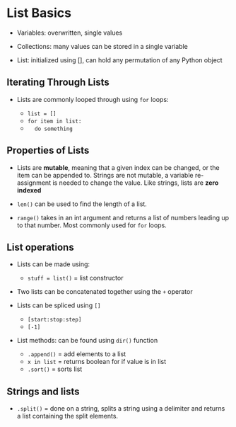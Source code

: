 # List Basics

- Variables: overwritten, single values

- Collections: many values can be stored in a single variable

- List: initialized using [], can hold any permutation of any Python object

## Iterating Through Lists

- Lists are commonly looped through using `for` loops:

  - `list = []`
  - `for item in list:`
  - &nbsp;&nbsp;&nbsp;&nbsp;`do something`

## Properties of Lists

- Lists are **mutable**, meaning that a given index can be changed, or the item can be appended to. Strings are not mutable, a variable re-assignment is needed to change the value. Like strings, lists are **zero indexed**

- `len()` can be used to find the length of a list.

- `range()` takes in an int argument and returns a list of numbers leading up to that number. Most commonly used for `for` loops.

## List operations

- Lists can be made using:

  - `stuff = list()` = list constructor

- Two lists can be concatenated together using the `+` operator

- Lists can be spliced using `[]`

  - `[start:stop:step]`
  - `[-1]`

- List methods: can be found using `dir()` function

  - `.append()` = add elements to a list
  - `x in list` = returns boolean for if value is in list
  - `.sort()` = sorts list

## Strings and lists

- `.split()` = done on a string, splits a string using a delimiter and returns a list containing the split elements.
